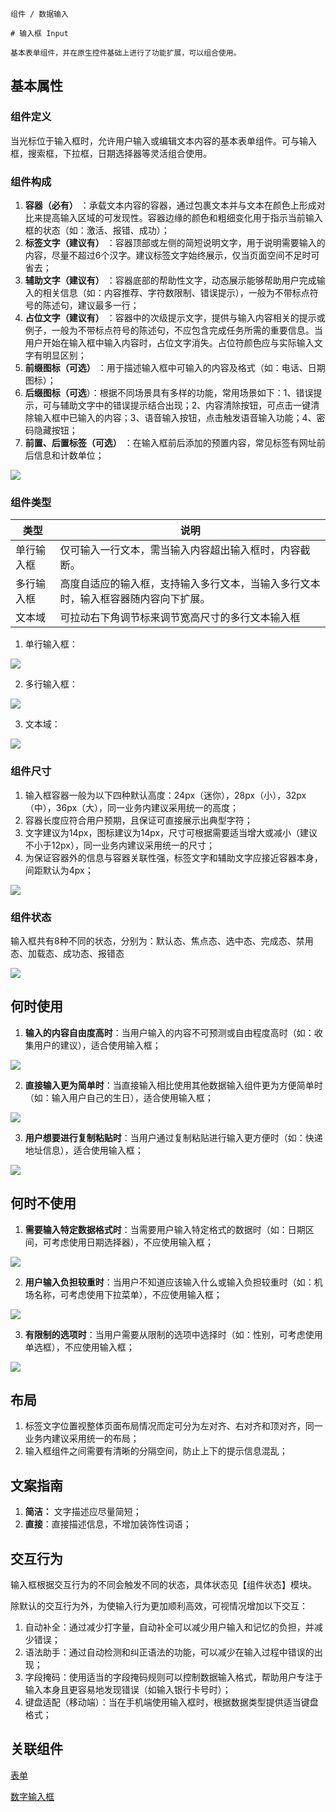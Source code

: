 `````
组件 / 数据输入

# 输入框 Input

基本表单组件，并在原生控件基础上进行了功能扩展，可以组合使用。
`````

## 基本属性

### 组件定义

当光标位于输入框时，允许用户输入或编辑文本内容的基本表单组件。可与输入框，搜索框，下拉框，日期选择器等灵活组合使用。

### 组件构成

1. **容器（必有）** ：承载文本内容的容器，通过包裹文本并与文本在颜色上形成对比来提高输入区域的可发现性。容器边缘的颜色和粗细变化用于指示当前输入框的状态（如：激活、报错、成功）；
2. **标签文字（建议有）** ：容器顶部或左侧的简短说明文字，用于说明需要输入的内容，尽量不超过6个汉字。建议标签文字始终展示，仅当页面空间不足时可省去；
3. **辅助文字（建议有）** ：容器底部的帮助性文字，动态展示能够帮助用户完成输入的相关信息（如：内容推荐、字符数限制、错误提示），一般为不带标点符号的陈述句，建议最多一行；
4. **占位文字（建议有）** ：容器中的次级提示文字，提供与输入内容相关的提示或例子，一般为不带标点符号的陈述句，不应包含完成任务所需的重要信息。当用户开始在输入框中输入内容时，占位文字消失。占位符颜色应与实际输入文字有明显区别；
5. **前缀图标（可选）** ：用于描述输入框中可输入的内容及格式（如：电话、日期图标）；
6. **后缀图标（可选**）：根据不同场景具有多样的功能，常用场景如下：1、错误提示，可与辅助文字中的错误提示结合出现；2、内容清除按钮，可点击一键清除输入框中已输入的内容；3、语音输入按钮，点击触发语音输入功能；4、密码隐藏按钮；
7. **前置、后置标签（可选）** ：在输入框前后添加的预置内容，常见标签有网址前后信息和计数单位；

![](https://s3.meetsocial.cn/mdesign/assets/img/input/01%E7%BB%84%E4%BB%B6%E6%9E%84%E6%88%90.png)

### 组件类型

| 类型    | 说明                                        |
| ----- | ----------------------------------------- |
| 单行输入框 | 仅可输入一行文本，需当输入内容超出输入框时，内容截断。               |
| 多行输入框 | 高度自适应的输入框，支持输入多行文本，当输入多行文本时，输入框容器随内容向下扩展。 |
| 文本域   | 可拉动右下角调节标来调节宽高尺寸的多行文本输入框                  |

1. 单行输入框：

![](https://s3.meetsocial.cn/mdesign/assets/img/input/02%E7%BB%84%E4%BB%B6%E7%B1%BB%E5%9E%8B-%E5%8D%95%E8%A1%8C.png)

2. 多行输入框：

![](https://s3.meetsocial.cn/mdesign/assets/img/input/03%E7%BB%84%E4%BB%B6%E7%B1%BB%E5%9E%8B-%E5%A4%9A%E8%A1%8C.png)

3. 文本域：

![](https://s3.meetsocial.cn/mdesign/assets/img/input/04%E7%BB%84%E4%BB%B6%E7%B1%BB%E5%9E%8B-%E6%96%87%E6%9C%AC%E5%9F%9F.png)

### 组件尺寸

1. 输入框容器一般为以下四种默认高度：24px（迷你），28px（小），32px（中），36px（大），同一业务内建议采用统一的高度；
2. 容器长度应符合用户预期，且保证可直接展示出典型字符；
3. 文字建议为14px，图标建议为14px，尺寸可根据需要适当增大或减小（建议不小于12px），同一业务内建议采用统一的尺寸；
4. 为保证容器外的信息与容器关联性强，标签文字和辅助文字应接近容器本身，间距默认为4px；

![](https://s3.meetsocial.cn/mdesign/assets/img/input/05%E7%BB%84%E4%BB%B6%E5%B0%BA%E5%AF%B8.png)

### 组件状态

输入框共有8种不同的状态，分别为：默认态、焦点态、选中态、完成态、禁用态、加载态、成功态、报错态

![](https://s3.meetsocial.cn/mdesign/assets/img/input/06%E7%BB%84%E4%BB%B6%E7%8A%B6%E6%80%81.png)

## 何时使用

1. **输入的内容自由度高时**：当用户输入的内容不可预测或自由程度高时（如：收集用户的建议），适合使用输入框；

![](https://s3.meetsocial.cn/mdesign/assets/img/input/07%E4%BD%95%E6%97%B6%E4%BD%BF%E7%94%A8-1.png)

2. **直接输入更为简单时**：当直接输入相比使用其他数据输入组件更为方便简单时（如：输入用户自己的生日），适合使用输入框；

![](https://s3.meetsocial.cn/mdesign/assets/img/input/08%E4%BD%95%E6%97%B6%E4%BD%BF%E7%94%A8-2.png)

3. **用户想要进行复制粘贴时**：当用户通过复制粘贴进行输入更方便时（如：快递地址信息），适合使用输入框；

![](https://s3.meetsocial.cn/mdesign/assets/img/input/09%E4%BD%95%E6%97%B6%E4%BD%BF%E7%94%A8-3.png)

## 何时不使用

1. **需要输入特定数据格式时**：当需要用户输入特定格式的数据时（如：日期区间，可考虑使用日期选择器），不应使用输入框；

![](https://s3.meetsocial.cn/mdesign/assets/img/input/10%E4%BD%95%E6%97%B6%E4%B8%8D%E4%BD%BF%E7%94%A8-1.png)

2. **用户输入负担较重时**：当用户不知道应该输入什么或输入负担较重时（如：机场名称，可考虑使用下拉菜单），不应使用输入框；

![](https://s3.meetsocial.cn/mdesign/assets/img/input/11%E4%BD%95%E6%97%B6%E4%B8%8D%E4%BD%BF%E7%94%A8-2.png)

3. **有限制的选项时**：当用户需要从限制的选项中选择时（如：性别，可考虑使用单选框），不应使用输入框；

![](https://s3.meetsocial.cn/mdesign/assets/img/input/12%E4%BD%95%E6%97%B6%E4%B8%8D%E4%BD%BF%E7%94%A8-3.png)

## 布局

1. 标签文字位置视整体页面布局情况而定可分为左对齐、右对齐和顶对齐，同一业务内建议采用统一的布局；
2. 输入框组件之间需要有清晰的分隔空间，防止上下的提示信息混乱；

## 文案指南

1. **简洁：** 文字描述应尽量简短；
2. **直接**：直接描述信息，不增加装饰性词语；

## 交互行为

输入框根据交互行为的不同会触发不同的状态，具体状态见【组件状态】模块。

除默认的交互行为外，为使输入行为更加顺利高效，可视情况增加以下交互：

1. 自动补全：通过减少打字量，自动补全可以减少用户输入和记忆的负担，并减少错误；
2. 语法助手：通过自动检测和纠正语法的功能，可以减少在输入过程中错误的出现；
3. 字段掩码：使用适当的字段掩码规则可以控制数据输入格式，帮助用户专注于输入本身且更容易地发现错误（如输入银行卡号时）；
4. 键盘适配（移动端）：当在手机端使用输入框时，根据数据类型提供适当键盘格式；

## 关联组件

[表单](/react/components/form)

[数字输入框](/react/components/input-number)
